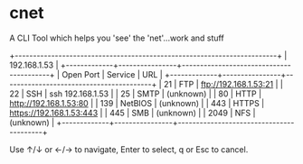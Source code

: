 # cnet
A CLI Tool which helps you 'see' the 'net'...work and stuff

+------------------------------------------------------------------------+
|                         192.168.1.53                                   |
+-------------+----------------+-----------------------------------------+
| Open  Port  | Service        | URL                                     |
+-------------+----------------+-----------------------------------------+
| 21          | FTP            | ftp://192.168.1.53:21                   |
| 22          | SSH            | ssh 192.168.1.53                        |
| 25          | SMTP           | (unknown)                               |
| 80          | HTTP           | http://192.168.1.53:80                  |
| 139         | NetBIOS        | (unknown)                               |
| 443         | HTTPS          | https://192.168.1.53:443                |
| 445         | SMB            | (unknown)                               |
| 2049        | NFS            | (unknown)                               |
+-------------+----------------+-----------------------------------------+



Use ↑/↓ or ←/→ to navigate, Enter to select, q or Esc to cancel.
